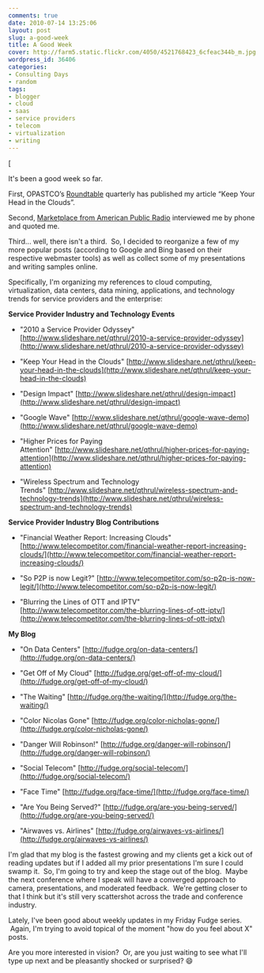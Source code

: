 ```yaml
---
comments: true
date: 2010-07-14 13:25:06
layout: post
slug: a-good-week
title: A Good Week
cover: http://farm5.static.flickr.com/4050/4521768423_6cfeac344b_m.jpg
wordpress_id: 36406
categories:
- Consulting Days
- random
tags:
- blogger
- cloud
- saas
- service providers
- telecom
- virtualization
- writing
---
```


[




It's been a good week so far.




First, OPASTCO’s [Roundtable](http://www.opastco.org/site/resources/publications/roundtable) quarterly has published my article “Keep  Your Head in the Clouds”.




Second, [Marketplace from American Public Radio](http://bit.ly/bcOumh) interviewed me by phone and quoted me.




Third... well, there isn't a third.  So, I decided to reorganize a few of my more popular posts (according to Google and Bing based on their respective webmaster tools) as well as collect some of my presentations and writing samples online.




Specifically, I'm organizing my references to cloud computing, virtualization, data centers, data mining, applications, and technology trends for service providers and the enterprise﻿:




**Service Provider Industry and Technology Events**






  * "2010  a Service Provider Odyssey" [http://www.slideshare.net/qthrul/2010-a-service-provider-odyssey](http://www.slideshare.net/qthrul/2010-a-service-provider-odyssey)


  * "Keep Your Head in the Clouds" [http://www.slideshare.net/qthrul/keep-your-head-in-the-clouds](http://www.slideshare.net/qthrul/keep-your-head-in-the-clouds)


  * "Design Impact" [http://www.slideshare.net/qthrul/design-impact](http://www.slideshare.net/qthrul/design-impact)


  * "Google Wave" [http://www.slideshare.net/qthrul/google-wave-demo﻿](http://www.slideshare.net/qthrul/google-wave-demo)


  * "Higher Prices for Paying Attention" [http://www.slideshare.net/qthrul/higher-prices-for-paying-attention﻿](http://www.slideshare.net/qthrul/higher-prices-for-paying-attention)


  * "Wireless Spectrum and Technology Trends" [http://www.slideshare.net/qthrul/wireless-spectrum-and-technology-trends﻿](http://www.slideshare.net/qthrul/wireless-spectrum-and-technology-trends)




**Service  Provider Industry Blog Contributions**






  * "Financial Weather Report: Increasing Clouds" [http://www.telecompetitor.com/financial-weather-report-increasing-clouds/](http://www.telecompetitor.com/financial-weather-report-increasing-clouds/)


  * "So P2P is now Legit?" [http://www.telecompetitor.com/so-p2p-is-now-legit/](http://www.telecompetitor.com/so-p2p-is-now-legit/)


  * "Blurring  the Lines of OTT and IPTV" [http://www.telecompetitor.com/the-blurring-lines-of-ott-iptv/](http://www.telecompetitor.com/the-blurring-lines-of-ott-iptv/)




**My Blog**






  * "On Data Centers" [http://fudge.org/on-data-centers/](http://fudge.org/on-data-centers/)


  * "Get  Off of My Cloud" [http://fudge.org/get-off-of-my-cloud/](http://fudge.org/get-off-of-my-cloud/)


  * "The Waiting" [http://fudge.org/the-waiting/](http://fudge.org/the-waiting/)


  * "Color Nicolas  Gone" [http://fudge.org/color-nicholas-gone/](http://fudge.org/color-nicholas-gone/)


  * "Danger Will Robinson!" [http://fudge.org/danger-will-robinson/](http://fudge.org/danger-will-robinson/)


  * "Social  Telecom" [http://fudge.org/social-telecom/](http://fudge.org/social-telecom/)


  * "Face Time" [http://fudge.org/face-time/](http://fudge.org/face-time/)


  * "Are  You Being Served?" [http://fudge.org/are-you-being-served/](http://fudge.org/are-you-being-served/)


  * "Airwaves vs. Airlines" [http://fudge.org/airwaves-vs-airlines/﻿](http://fudge.org/airwaves-vs-airlines/)




I'm glad that my blog is the fastest growing and my clients get a kick out of reading updates but if I added all my prior presentations I'm sure I could swamp it.  So, I'm going to try and keep the stage out of the blog.  Maybe the next conference where I speak will have a converged approach to camera, presentations, and moderated feedback.  We're getting closer to that I think but it's still very scattershot across the trade and conference industry.




Lately, I've been good about weekly updates in my Friday Fudge series.  Again, I'm trying to avoid topical of the moment "how do you feel about X" posts.




Are you more interested in vision?  Or, are you just waiting to see what I'll type up next and be pleasantly shocked or surprised? :smile:
